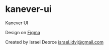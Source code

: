 # kanever-ui
Kanever UI

Design on [Figma](https://www.figma.com/file/J4f2Xycbtxi6a7a7ac3KBV/Untitled?node-id=0%3A3)

Created by Israel Deorce
israel.idvj@gmail.com